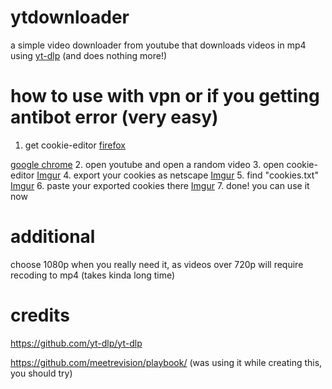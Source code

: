 # ytdownloader
a simple video downloader from youtube that downloads videos in mp4 using [yt-dlp](https://github.com/yt-dlp/yt-dlp) (and does nothing more!)
# how to use with vpn or if you getting antibot error (very easy)
1. get cookie-editor
[firefox](https://addons.mozilla.org/en-US/firefox/addon/cookie-editor/)

[google chrome](https://chromewebstore.google.com/detail/cookie-editor/hlkenndednhfkekhgcdicdfddnkalmdm?pli=1)
2. open youtube and open a random video
3. open cookie-editor
[Imgur](https://imgur.com/N2JeX0S)
4. export your cookies as netscape
[Imgur](https://imgur.com/2DviUFR)
5. find "cookies.txt"
[Imgur](https://imgur.com/omv1MRC)
6. paste your exported cookies there
[Imgur](https://imgur.com/UepHKZa)
7. done! you can use it now
# additional
choose 1080p when you really need it, as videos over 720p will require recoding to mp4 (takes kinda long time)
# credits
https://github.com/yt-dlp/yt-dlp

https://github.com/meetrevision/playbook/ (was using it while creating this, you should try)
